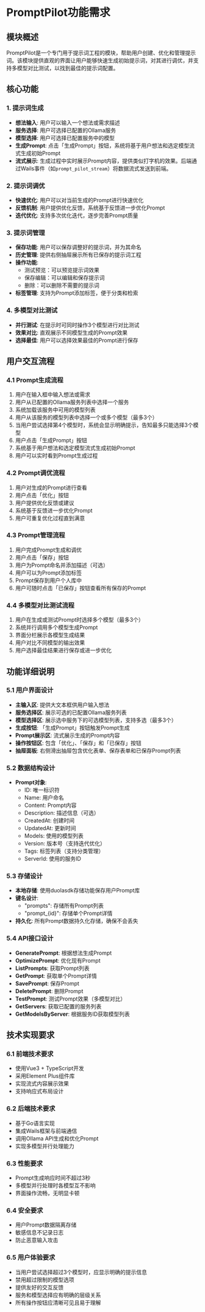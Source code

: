 # PromptPilot功能需求

## 模块概述

PromptPilot是一个专门用于提示词工程的模块，帮助用户创建、优化和管理提示词。该模块提供直观的界面让用户能够快速生成初始提示词，对其进行调优，并支持多模型对比测试，以找到最佳的提示词配置。

## 核心功能

### 1. 提示词生成
- **想法输入**: 用户可以输入一个想法或需求描述
- **服务选择**: 用户可选择已配置的Ollama服务
- **模型选择**: 用户可选择已配置服务中的模型
- **生成Prompt**: 点击「生成Prompt」按钮，系统将基于用户想法和选定模型流式生成初始Prompt
- **流式展示**: 生成过程中实时展示Prompt内容，提供类似打字机的效果。后端通过Wails事件（如`prompt_pilot_stream`）将数据流式发送到前端。

### 2. 提示词调优
- **快速优化**: 用户可以对当前生成的Prompt进行快速优化
- **反馈机制**: 用户提供优化反馈，系统基于反馈进一步优化Prompt
- **迭代优化**: 支持多次优化迭代，逐步完善Prompt质量

### 3. 提示词管理
- **保存功能**: 用户可以保存调整好的提示词，并为其命名
- **历史管理**: 提供右侧抽屉展示所有已保存的提示词工程
- **操作功能**: 
  - 测试预览：可以预览提示词效果
  - 保存编辑：可以编辑和保存提示词
  - 删除：可以删除不需要的提示词
- **标签管理**: 支持为Prompt添加标签，便于分类和检索

### 4. 多模型对比测试
- **并行测试**: 在提示时可同时操作3个模型进行对比测试
- **效果对比**: 直观展示不同模型生成的Prompt效果
- **选择最佳**: 用户可以选择效果最佳的Prompt进行保存

## 用户交互流程

### 4.1 Prompt生成流程
1. 用户在输入框中输入想法或需求
2. 用户从已配置的Ollama服务列表中选择一个服务
3. 系统加载该服务中可用的模型列表
4. 用户从该服务的模型列表中选择一个或多个模型（最多3个）
5. 当用户尝试选择第4个模型时，系统会显示明确提示，告知最多只能选择3个模型
6. 用户点击「生成Prompt」按钮
7. 系统基于用户想法和选定模型流式生成初始Prompt
8. 用户可以实时看到Prompt生成过程

### 4.2 Prompt调优流程
1. 用户对生成的Prompt进行查看
2. 用户点击「优化」按钮
3. 用户提供优化反馈或建议
4. 系统基于反馈进一步优化Prompt
5. 用户可重复优化过程直到满意

### 4.3 Prompt管理流程
1. 用户完成Prompt生成和调优
2. 用户点击「保存」按钮
3. 用户为Prompt命名并添加描述（可选）
4. 用户可以为Prompt添加标签
5. Prompt保存到用户个人库中
6. 用户可随时点击「已保存」按钮查看所有保存的Prompt

### 4.4 多模型对比测试流程
1. 用户在生成或测试Prompt时选择多个模型（最多3个）
2. 系统并行调用多个模型生成Prompt
3. 界面分栏展示各模型生成结果
4. 用户对比不同模型的输出效果
5. 用户选择最佳结果进行保存或进一步优化

## 功能详细说明

### 5.1 用户界面设计
- **主输入区**: 提供大文本框供用户输入想法
- **服务选择区**: 展示可选的已配置Ollama服务列表
- **模型选择区**: 展示选中服务下的可选模型列表，支持多选（最多3个）
- **生成按钮**: 「生成Prompt」按钮触发Prompt生成
- **Prompt展示区**: 流式展示生成的Prompt内容
- **操作按钮区**: 包含「优化」、「保存」和「已保存」按钮
- **抽屉面板**: 右侧滑出抽屉包含优化表单、保存表单和已保存Prompt列表

### 5.2 数据结构设计
- **Prompt对象**:
  - ID: 唯一标识符
  - Name: 用户命名
  - Content: Prompt内容
  - Description: 描述信息（可选）
  - CreatedAt: 创建时间
  - UpdatedAt: 更新时间
  - Models: 使用的模型列表
  - Version: 版本号（支持迭代优化）
  - Tags: 标签列表（支持分类管理）
  - ServerId: 使用的服务ID

### 5.3 存储设计
- **本地存储**: 使用duolasdk存储功能保存用户Prompt库
- **键名设计**: 
  - "prompts": 存储所有Prompt列表
  - "prompt_{id}": 存储单个Prompt详情
- **持久化**: 所有Prompt数据持久化存储，确保不会丢失

### 5.4 API接口设计
- **GeneratePrompt**: 根据想法生成Prompt
- **OptimizePrompt**: 优化现有Prompt
- **ListPrompts**: 获取Prompt列表
- **GetPrompt**: 获取单个Prompt详情
- **SavePrompt**: 保存Prompt
- **DeletePrompt**: 删除Prompt
- **TestPrompt**: 测试Prompt效果（多模型对比）
- **GetServers**: 获取已配置的服务列表
- **GetModelsByServer**: 根据服务ID获取模型列表

## 技术实现要求

### 6.1 前端技术要求
- 使用Vue3 + TypeScript开发
- 采用Element Plus组件库
- 实现流式内容展示效果
- 支持响应式布局设计

### 6.2 后端技术要求
- 基于Go语言实现
- 集成Wails框架与前端通信
- 调用Ollama API生成和优化Prompt
- 实现多模型并行处理能力

### 6.3 性能要求
- Prompt生成响应时间不超过3秒
- 多模型并行处理时各模型互不影响
- 界面操作流畅，无明显卡顿

### 6.4 安全要求
- 用户Prompt数据隔离存储
- 敏感信息不记录日志
- 防止恶意输入攻击

### 6.5 用户体验要求
- 当用户尝试选择超过3个模型时，应显示明确的提示信息
- 禁用超过限制的模型选项
- 提供友好的交互反馈
- 服务和模型选择应有明确的层级关系
- 所有操作按钮应清晰可见且易于理解